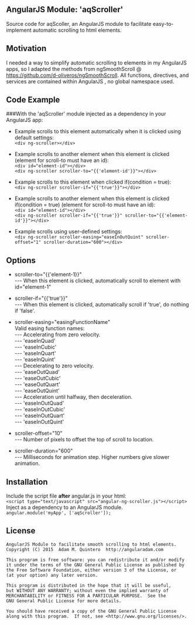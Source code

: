 ## AngularJS Module: 'aqScroller'

Source code for aqScoller, an AngularJS module to facilitate easy-to-implement automatic scrolling to html elements.

## Motivation

I needed a way to simplify automatic scrolling to elements in my AngularJS apps, so I adapted the methods from ngSmoothScroll @ https://github.com/d-oliveros/ngSmoothScroll. All functions, directives, and services are contained within AngularJS , no global namespace used. 

## Code Example

###With the 'aqScroller' module injected as a dependency in your AngularJS app:

* Example scrolls to this element automatically when it is clicked using default settings:<br>
`<div ng-scroller></div>`

* Example scrolls to another element when this element is clicked (element for scroll-to must have an id):<br>
`<div id="element-id"></div>`<br>
`<div ng-scroller scroller-to="{{'element-id'}}"></div>`

* Example scrolls to this element when clicked if(condition = true):<br>
`<div ng-scroller scroller-if="{{'true'}}"></div>`

* Example scrolls to another element when this element is clicked if(condition = true) (element for scroll-to must have an id):<br>
`<div id="element-id"></div>`<br>
`<div ng-scroller scroller-if="{{'true'}}" scroller-to="{{'element-id'}}"></div>`

* Example scrolls using user-defined settings:<br>
`<div ng-scroller scroller-easing="easeInOutQuint" scroller-offset="1" scroller-duration="600"></div>`

## Options

* scroller-to="{{'element-1}}"<br>
--- When this element is clicked, automatically scroll to element with id="element-1"

* scroller-if="{{'true'}}"<br>
--- When this element is clicked, automatically scroll if 'true', do nothing if 'false'.

* scroller-easing="easingFunctionName"<br>
   Valid easing function names:<br>
--- Accelerating from zero velocity.<br>
--- 'easeInQuad'<br>
--- 'easeInCubic'<br>
--- 'easeInQuart'<br>
--- 'easeInQuint'<br>
--- Decelerating to zero velocity.<br>
--- 'easeOutQuad'<br>
--- 'easeOutCubic'<br>
--- 'easeOutQuart'<br>
--- 'easeOutQuint'<br>
--- Acceleration until halfway, then deceleration.<br>
--- 'easeInOutQuad'<br>
--- 'easeInOutCubic'<br>
--- 'easeInOutQuart'<br>
--- 'easeInOutQuint'<br>

* scroller-offset="10"<br>
--- Number of pixels to offset the top of scroll to location.

* scroller-duration="600"<br>
--- Milliseconds for animation step. Higher numbers give slower animation.

## Installation

Include the script file **after** angular.js in your html:<br>
`<script type="text/javascript" src="angular-ng-scroller.js"></script>`<br>
Inject as a dependency to an AngularJS module.<br>
`angular.module('myApp', ['aqScroller']);`

## License

	AngularJS Module to facilitate smooth scrolling to html elements.
	Copyright (C) 2015  Adam M. Quintero  http://angularadam.com 

    This program is free software: you can redistribute it and/or modify
    it under the terms of the GNU General Public License as published by
    the Free Software Foundation, either version 3 of the License, or
    (at your option) any later version.

    This program is distributed in the hope that it will be useful,
    but WITHOUT ANY WARRANTY; without even the implied warranty of
    MERCHANTABILITY or FITNESS FOR A PARTICULAR PURPOSE.  See the
    GNU General Public License for more details.

    You should have received a copy of the GNU General Public License
    along with this program.  If not, see <http://www.gnu.org/licenses/>.